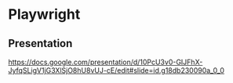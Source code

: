 # Playwright

## Presentation

<https://docs.google.com/presentation/d/10PcU3v0-GIJFhX-JyfqSLigV1jG3XlSjO8hU8vUJ-cE/edit#slide=id.g18db230090a_0_0>
